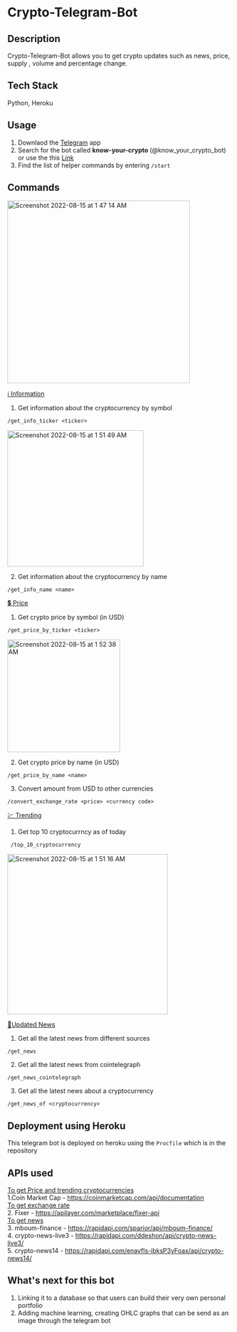 # Crypto-Telegram-Bot
## Description
Crypto-Telegram-Bot allows you to get crypto updates such as news, price, supply , volume and percentage change. 

## Tech Stack
Python, Heroku 

## Usage
1. Downlaod the <a href = 'https://telegram.org/'>Telegram</a> app
2. Search for the bot called <strong> know-your-crypto </strong> (@know_your_crypto_bot) or use the this <a href = 'https://t.me/know_your_crypto_bot'>Link</a>
3. Find the list of helper commands by entering ```/start```

## Commands
<img width="410" alt="Screenshot 2022-08-15 at 1 47 14 AM" src="https://user-images.githubusercontent.com/85498185/184548714-140f4c8d-d9b6-4933-8a66-6c7c12529cec.png">

<ins> ℹ️ Information </ins>
1. Get information about the cryptocurrency by symbol
```
/get_info_ticker <ticker>
```
<img width="306" alt="Screenshot 2022-08-15 at 1 51 49 AM" src="https://user-images.githubusercontent.com/85498185/184548874-52c60e7a-3d2e-480e-975d-07b31e8bed3a.png">

2. Get information about the cryptocurrency by name
```
/get_info_name <name>
```
<ins> 💲 Price </ins>
1. Get crypto price by symbol (in USD)
```
/get_price_by_ticker <ticker>
```
<img width="253" alt="Screenshot 2022-08-15 at 1 52 38 AM" src="https://user-images.githubusercontent.com/85498185/184548887-c0be9317-43db-4d13-813d-336034c64a51.png">

2. Get crypto price by name (in USD)
```
/get_price_by_name <name>
```
3. Convert amount from USD to other currencies
```
/convert_exchange_rate <price> <currency code>
```
<ins> 💹 Trending </ins>
1. Get top 10 cryptocurrncy as of today
```
 /top_10_cryptocurrency
 ```
 <img width="360" alt="Screenshot 2022-08-15 at 1 51 16 AM" src="https://user-images.githubusercontent.com/85498185/184548859-818f59bc-bd10-451d-ac39-573f66294828.png">

<ins> 📰Updated News </ins>
1. Get all the latest news from different sources
```
/get_news
```
2. Get all the latest news from cointelegraph 
```
/get_news_cointelegraph
```
3. Get all the latest news about a cryptocurrency
```
/get_news_of <cryptocurrency>
```
## Deployment using Heroku
This telegram bot is deployed on heroku using the ```Procfile``` which is in the repository 

## APIs used
<ins> To get Price and trending cryptocurrencies </ins><br/>
1.Coin Market Cap - https://coinmarketcap.com/api/documentation
<br/>
<ins> To get exchange rate </ins> <br/>
2. Fixer - https://apilayer.com/marketplace/fixer-api
<br/>
<ins> To get news </ins> <br/>
3. mboum-finance - https://rapidapi.com/sparior/api/mboum-finance/ <br/>
4. crypto-news-live3 - https://rapidapi.com/ddeshon/api/crypto-news-live3/ <br/>
5. crypto-news14 - https://rapidapi.com/enayfls-ibksP3yFoax/api/crypto-news14/ <br/>

## What's next for this bot
1. Linking it to a database so that users can build their very own personal portfolio
2. Adding machine learning, creating OHLC graphs that can be send as an image through the telegram bot
